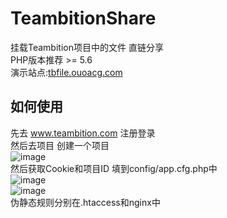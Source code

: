 # TeambitionShare  
挂载Teambition项目中的文件 直链分享  
PHP版本推荐 >= 5.6  
演示站点:[tbfile.ouoacg.com](http://tbfile.ouoacg.com)
## 如何使用
先去 www.teambition.com 注册登录  
然后去项目 创建一个项目  
![image](https://ae01.alicdn.com/kf/U78fa30b3f30b47de96af1449808e153cV.jpg)  
然后获取Cookie和项目ID 填到config/app.cfg.php中  
![image](https://ae01.alicdn.com/kf/U6ac816255ae44212a0b10f8d56b8cc01k.jpg)  
![image](https://ae01.alicdn.com/kf/Ube8a1476632a48c59f760d19fec97f79F.jpg)  
伪静态规则分别在.htaccess和nginx中